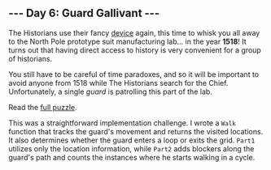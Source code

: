## --- Day 6: Guard Gallivant ---
The Historians use their fancy [device](4) again, this time to whisk you all away to the North Pole prototype suit manufacturing lab... in the year __1518__! It turns out that having direct access to history is very convenient for a group of historians.

You still have to be careful of time paradoxes, and so it will be important to avoid anyone from 1518 while The Historians search for the Chief. Unfortunately, a single <em>guard</em> is patrolling this part of the lab.

Read the [full puzzle](https://adventofcode.com/2024/day/6).

This was a straightforward implementation challenge. I wrote a `Walk` function that tracks the guard's movement and returns the visited locations. It also determines whether the guard enters a loop or exits the grid. `Part1` utilizes only the location information, while `Part2` adds blockers along the guard's path and counts the instances where he starts walking in a cycle.

